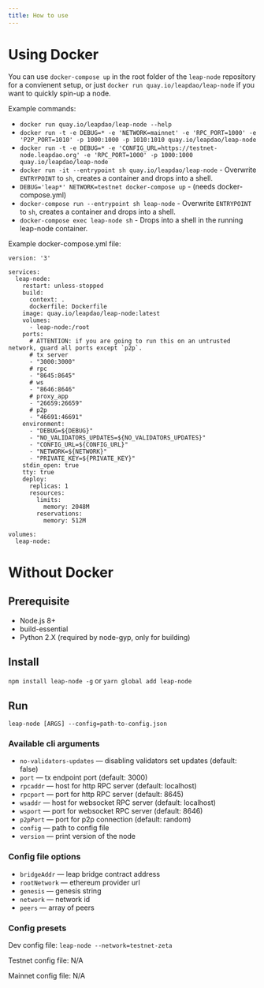 ```yaml
---
title: How to use
---
```


# Using Docker

You can use `docker-compose up` in the root folder of the `leap-node` repository for a convienent setup,
or just `docker run quay.io/leapdao/leap-node` if you want to quickly spin-up a node.

Example commands:

- `docker run quay.io/leapdao/leap-node --help`
- `docker run -t -e DEBUG=* -e 'NETWORK=mainnet' -e 'RPC_PORT=1000' -e 'P2P_PORT=1010' -p 1000:1000 -p 1010:1010 quay.io/leapdao/leap-node`
- `docker run -t -e DEBUG=* -e 'CONFIG_URL=https://testnet-node.leapdao.org' -e 'RPC_PORT=1000' -p 1000:1000 quay.io/leapdao/leap-node`
- `docker run -it --entrypoint sh quay.io/leapdao/leap-node` - Overwrite `ENTRYPOINT` to `sh`, creates a container and drops into a shell.
- `DEBUG='leap*' NETWORK=testnet docker-compose up` - (needs docker-compose.yml)
- `docker-compose run --entrypoint sh leap-node` - Overwrite `ENTRYPOINT` to `sh`, creates a container and drops into a shell.
- `docker-compose exec leap-node sh` - Drops into a shell in the running leap-node container.

Example docker-compose.yml file:
```
version: '3'

services:
  leap-node:
    restart: unless-stopped
    build:
      context: .
      dockerfile: Dockerfile
    image: quay.io/leapdao/leap-node:latest
    volumes:
      - leap-node:/root
    ports:
      # ATTENTION: if you are going to run this on an untrusted network, guard all ports except `p2p`.
      # tx server
      - "3000:3000"
      # rpc
      - "8645:8645"
      # ws
      - "8646:8646"
      # proxy_app
      - "26659:26659"
      # p2p
      - "46691:46691"
    environment:
      - "DEBUG=${DEBUG}"
      - "NO_VALIDATORS_UPDATES=${NO_VALIDATORS_UPDATES}"
      - "CONFIG_URL=${CONFIG_URL}"
      - "NETWORK=${NETWORK}"
      - "PRIVATE_KEY=${PRIVATE_KEY}"
    stdin_open: true
    tty: true
    deploy:
      replicas: 1
      resources:
        limits:
          memory: 2048M
        reservations:
          memory: 512M

volumes:
  leap-node:
```

# Without Docker
## Prerequisite

- Node.js 8+
- build-essential
- Python 2.X (required by node-gyp, only for building)

## Install

`npm install leap-node -g` or `yarn global add leap-node`

## Run

`leap-node [ARGS] --config=path-to-config.json`

### Available cli arguments

- `no-validators-updates` — disabling validators set updates (default: false)
- `port` — tx endpoint port (default: 3000)
- `rpcaddr` — host for http RPC server (default: localhost)
- `rpcport` — port for http RPC server (default: 8645)
- `wsaddr` — host for websocket RPC server (default: localhost)
- `wsport` — port for websocket RPC server (default: 8646)
- `p2pPort` — port for p2p connection (default: random)
- `config` — path to config file
- `version` — print version of the node

### Config file options

- `bridgeAddr` — leap bridge contract address
- `rootNetwork` — ethereum provider url
- `genesis` — genesis string
- `network` — network id
- `peers` — array of peers

### Config presets

Dev config file: `leap-node --network=testnet-zeta`

Testnet config file: N/A

Mainnet config file: N/A
